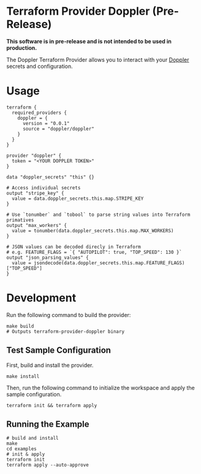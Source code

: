 # Terraform Provider Doppler (Pre-Release)

**This software is in pre-release and is not intended to be used in production.**

The Doppler Terraform Provider allows you to interact with your [Doppler](https://doppler.com) secrets and configuration.

# Usage

```
terraform {
  required_providers {
    doppler = {
      version = "0.0.1"
      source = "doppler/doppler"
    }
  }
}

provider "doppler" {
  token = "<YOUR DOPPLER TOKEN>"
}

data "doppler_secrets" "this" {}

# Access individual secrets
output "stripe_key" {
  value = data.doppler_secrets.this.map.STRIPE_KEY
}

# Use `tonumber` and `tobool` to parse string values into Terraform primatives
output "max_workers" {
  value = tonumber(data.doppler_secrets.this.map.MAX_WORKERS)
}

# JSON values can be decoded direcly in Terraform
# e.g. FEATURE_FLAGS = `{ "AUTOPILOT": true, "TOP_SPEED": 130 }`
output "json_parsing_values" {
  value = jsondecode(data.doppler_secrets.this.map.FEATURE_FLAGS)["TOP_SPEED"]
}
```

# Development

Run the following command to build the provider:

```shell
make build
# Outputs terraform-provider-doppler binary
```

## Test Sample Configuration

First, build and install the provider.

```shell
make install
```

Then, run the following command to initialize the workspace and apply the sample configuration.

```shell
terraform init && terraform apply
```

## Running the Example

```shell
# build and install
make
cd examples
# init & apply
terraform init
terraform apply --auto-approve
```
